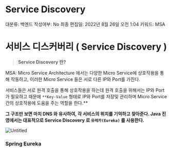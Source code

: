 # Service Discovery

대분류: 백엔드
작성여부: No
최종 편집일: 2022년 8월 26일 오전 1:04
키워드: MSA

# 서비스 디스커버리 ( Service Discovery )

> **Service Discovery 란?**
> 

MSA: Micro Service Architecture 에서는 다양한 Micro Service에 상호작용을 통해 작동하고, 이러한 Micro Service 들은 서로 다른 IP와 Port를 가진다. 

서비스들은 서로 원격 호출을 통해 상호작용을 하는데 원격 호출을 위해서는 IP와 Port가 필요하고 때문에 `**Key-Value` 형태로 IP와 Port를 저장및 관리하며 Micro Service간의 상호작용에 도움을 주는 역할을 한다.**

**그 구조만 보면 마치 DNS 와 유사하여, 각 서비스의 위치를 기억하고 찾아준다. Java 진영에서는 대표적으로 Service Discovery 로 `유레카(Eureka)` 를 사용한다.**

![Untitled](Service%20Discovery%206444eb4ab4314ac2b0ef31b1d8bda399/Untitled.png)

### Spring Eureka